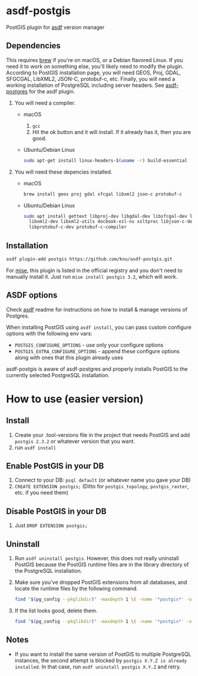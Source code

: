 # asdf-postgis

PostGIS plugin for [asdf](https://github.com/asdf-vm/asdf) version manager

## Dependencies

This requires [brew](http://brew.sh) if you're on macOS, or a Debian flavored Linux.  If you need it to work on something else, you'll likely need to modify the plugin.
According to PostGIS installation page, you will need GEOS, Proj, GDAL, SFGCGAL, LibXML2, JSON-C, protobuf-c, etc.
Finally, you will need a working installation of PostgreSQL including server headers. See [asdf-postgres](https://github.com/smashedtoatoms/asdf-postgres) for the asdf plugin.

1. You will need a compiler.

    * macOS

      1. `gcc`
      2. Hit the ok button and it will install.  If it already has it, then you are good.

    * Ubuntu/Debian Linux

      ```sh
      sudo apt-get install linux-headers-$(uname -r) build-essential
      ```

2. You will need these depencies installed.

    * macOS

      ```sh
      brew install geos proj gdal sfcgal libxml2 json-c protobuf-c
      ```

    * Ubuntu/Debian Linux

      ```sh
      sudo apt install gettext libproj-dev libgdal-dev libsfcgal-dev libgeos-dev \
        libxml2-dev libxml2-utils docbook-xsl-ns xsltproc libjson-c-dev \
        libprotobuf-c-dev protobuf-c-compiler
      ```

## Installation

```sh
asdf plugin-add postgis https://github.com/knu/asdf-postgis.git
```

For [mise](https://mise.jdx.dev/), this plugin is listed in the official registry and you don't need to manually install it.  Just run `mise install postgis 3.2`, which will work.

## ASDF options

Check [asdf](https://github.com/asdf-vm/asdf) readme for instructions on how to install & manage versions of Postgres.

When installing PostGIS using `asdf install`, you can pass custom configure options with the following env vars:

* `POSTGIS_CONFIGURE_OPTIONS` - use only your configure options
* `POSTGIS_EXTRA_CONFIGURE_OPTIONS` - append these configure options along with ones that this plugin already uses

asdf-postgis is aware of asdf-postgres and properly installs PostGIS to the currently selected PostgreSQL installation.

# How to use (easier version)
## Install
1. Create your .tool-versions file in the project that needs PostGIS and add `postgis 2.3.2` or whatever version that you want.
2. run `asdf install`

## Enable PostGIS in your DB
1. Connect to your DB: `psql default` (or whatever name you gave your DB)
2. `CREATE EXTENSION postgis;` (Ditto for `postgis_topology`, `postgis_raster`, etc. if you need them)

## Disable PostGIS in your DB
1. Just `DROP EXTENSION postgis;`

## Uninstall
1. Run `asdf uninstall postgis`.  However, this does not really uninstall PostGIS because the PostGIS runtime files are in the library directory of the PostgreSQL installation.

2. Make sure you've dropped PostGIS extensions from all databases, and locate the runtime files by the following command.

   ```sh
   find "$(pg_config --pkglibdir)" -maxdepth 1 \( -name '*postgis*' -or -name 'address_standardizer*' \)
   ```

3. If the list looks good, delete them.

   ```sh
   find "$(pg_config --pkglibdir)" -maxdepth 1 \( -name '*postgis*' -or -name 'address_standardizer*' \) -delete
   ```

## Notes

- If you want to install the same version of PostGIS to multiple PostgreSQL instances, the second attempt is blocked by `postgis X.Y.Z is already installed`.  In that case, run `asdf uninstall postgis X.Y.Z` and retry.
